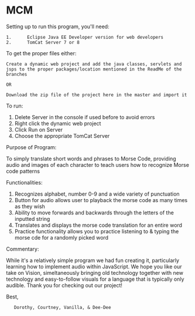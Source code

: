 # MCM
Setting up to run this program, you'll need:

    1.      Eclipse Java EE Developer version for web developers
    2.      TomCat Server 7 or 8
    
To get the proper files either:

    Create a dynamic web project and add the java classes, servlets and jsps to the proper packages/location mentioned in the ReadMe of the branches 
   
    OR 
    
    Download the zip file of the project here in the master and import it
    
To run:

  1.    Delete Server in the console if used before to avoid errors
  2.    Right click the dynamic web project
  3.    Click Run on Server
  4.    Choose the appropriate TomCat Server
  
Purpose of Program:

  To simply translate short words and phrases to Morse Code, providing audio and images of each character to teach users how to recognize Morse code patterns
  
Functionalities:

  1.    Recognizes alphabet, number 0-9 and a wide variety of punctuation
  2.    Button for audio allows user to playback the morse code as many times as they wish
  3.    Ability to move forwards and backwards through the letters of the inputted string
  4.    Translates and displays the morse code translation for an entire word
  5.    Practice functionality allows you to practice listening to & typing the morse cde for a randomly picked word
  
  
Commentary: 

   While it's a relatively simple program we had fun creating it, particularly learning how to implement audio within JavaScript. We hope    you like our take on Vision, simeltaneously bringing old technology together with new technology and easy-to-follow visuals for a          language that is typically only audible. Thank you for checking out our project!
  
  Best, 
  
       Dorothy, Courtney, Vanilla, & Dee-Dee
  
  
